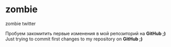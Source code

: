 zombie
======

zombie twitter

Пробуем закомитить первые изменения в мой репозиторий на <b>GitHub ;) </b><br> 
Just trying to commit first changes to my repository on <b> GitHub ;) </b>

